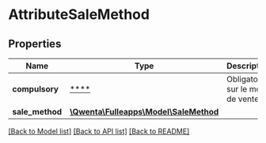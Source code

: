 # AttributeSaleMethod

## Properties
Name | Type | Description | Notes
------------ | ------------- | ------------- | -------------
**compulsory** | [****](.md) | Obligatoire sur le mode de vente | [optional] 
**sale_method** | [**\Qwenta\Fulleapps\Model\SaleMethod**](SaleMethod.md) |  | [optional] 

[[Back to Model list]](../../README.md#documentation-for-models) [[Back to API list]](../../README.md#documentation-for-api-endpoints) [[Back to README]](../../README.md)

